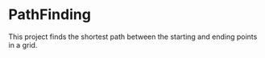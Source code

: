 # PathFinding
This project finds the shortest path between the starting and ending points in a grid.
